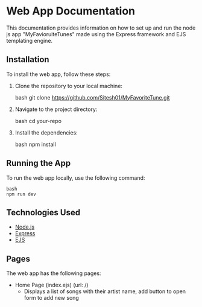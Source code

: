 # Web App Documentation

This documentation provides information on how to set up and run the node js app "MyFavioruiteTunes" made using the Express framework and EJS templating engine.

## Installation

To install the web app, follow these steps:

1. Clone the repository to your local machine:

   bash
   git clone https://github.com/Sitesh01/MyFavoriteTune.git
   

2. Navigate to the project directory:

   bash
   cd your-repo
   

3. Install the dependencies:

   bash
   npm install
   

## Running the App

To run the web app locally, use the following command:

    bash
    npm run dev
    

## Technologies Used

- [Node.js](https://nodejs.org/en/)
- [Express](https://expressjs.com/)
- [EJS](https://ejs.co/)

## Pages

The web app has the following pages:

- Home Page (index.ejs) (url: /)
   - Displays a list of songs with their artist name, add button to open form to add new song
